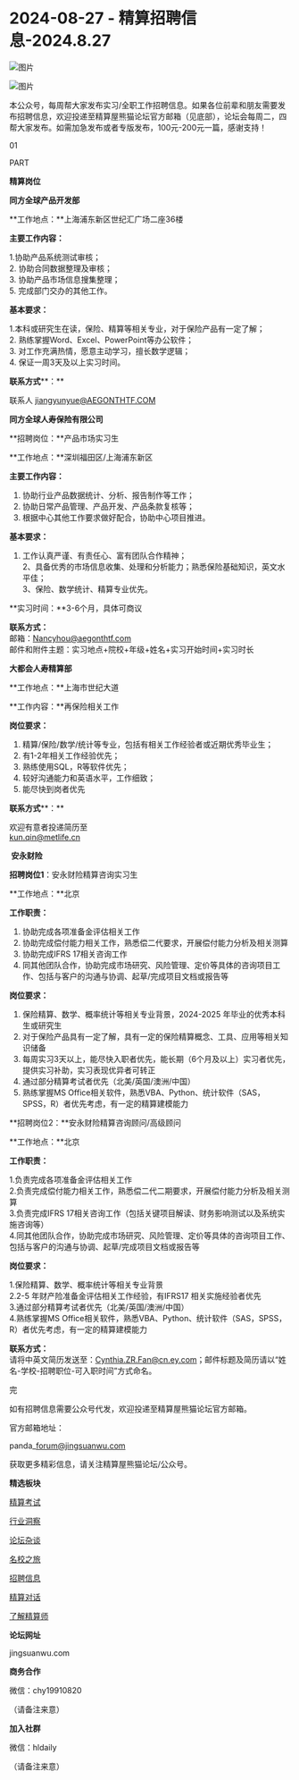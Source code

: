 # 2024-08-27 - 精算招聘信息-2024.8.27

![图片](https://mmbiz.qpic.cn/mmbiz_jpg/PVTr5cqOmdsiaicIRGthO3IhpdkibrFUWVU1xAtP9ZY24c0vAhCVJo55thjfrfia19NvibyVvich2UW9I8vGCty5LxNw/640?wx_fmt=jpeg&tp=webp&wxfrom=5&wx_lazy=1)

![图片](https://mmbiz.qpic.cn/mmbiz_png/7QRTvkK2qC63c02mKcsfAaJ8sNcicTvg22UkHHibvKiasFS9FS6E4FeV0Dibe7as7h4tm8p7EfNfI06adlGbL2icYjw/640?wx_fmt=png&tp=webp&wxfrom=5&wx_lazy=1)

本公众号，每周帮大家发布实习/全职工作招聘信息。如果各位前辈和朋友需要发布招聘信息，欢迎投递至精算屋熊猫论坛官方邮箱（见底部），论坛会每周二，四帮大家发布。如需加急发布或者专版发布，100元-200元一篇，感谢支持！

01

PART

**精算岗位**

**同方全球产品开发部**

**工作地点：**上海浦东新区世纪汇广场二座36楼

  

**主要工作内容：**

1.协助产品系统测试审核；  
2. 协助合同数据整理及审核；  
3. 协助产品市场信息搜集整理；  
5. 完成部门交办的其他工作。

**基本要求：**

1.本科或研究生在读，保险、精算等相关专业，对于保险产品有一定了解；  
2. 熟练掌握Word、Excel、PowerPoint等办公软件；  
3. 对工作充满热情，愿意主动学习，擅长数学逻辑；  
4. 保证一周3天及以上实习时间。

**联系方式****：**

联系人 jiangyunyue@AEGONTHTF.COM

**同方全球人寿保险有限公司**

**招聘岗位：**产品市场实习生

**工作地点：**深圳福田区/上海浦东新区

**主要工作内容：**

1. 协助行业产品数据统计、分析、报告制作等工作；
2. 协助日常产品管理、产品开发、产品条款复核等；
3. 根据中心其他工作要求做好配合，协助中心项目推进。

**基本要求：**

1. 工作认真严谨、有责任心、富有团队合作精神；  
2、具备优秀的市场信息收集、处理和分析能力；熟悉保险基础知识，英文水平佳；  
3、保险、数学统计、精算专业优先。

**实习时间：**3-6个月，具体可商议

**联系方式：**  
邮箱：Nancyhou@aegonthtf.com  
邮件和附件主题：实习地点+院校+年级+姓名+实习开始时间+实习时长

**﻿大都会人寿精算部**

**工作地点：**上海市世纪大道

**工作内容：**再保险相关工作

**岗位要求：**

1. 精算/保险/数学/统计等专业，包括有相关工作经验者或近期优秀毕业生；
2. 有1-2年相关工作经验优先；
3. 熟练使用SQL，R等软件优先；
4. 较好沟通能力和英语水平，工作细致；
5. 能尽快到岗者优先

**联系方式****：**

欢迎有意者投递简历至  
kun.qin@metlife.cn

**﻿ 安永财险**

**招聘岗位1**：安永财险精算咨询实习生

**工作地点：**北京

**工作职责：**

1. 协助完成各项准备金评估相关工作
2. 协助完成偿付能力相关工作，熟悉偿二代要求，开展偿付能力分析及相关测算
3. 协助完成IFRS 17相关咨询工作
4. 同其他团队合作，协助完成市场研究、风险管理、定价等具体的咨询项目工作、包括与客户的沟通与协调、起草/完成项目文档或报告等

**岗位要求：**

1. 保险精算、数学、概率统计等相关专业背景，2024-2025 年毕业的优秀本科生或研究生
2. 对于保险产品具有一定了解，具有一定的保险精算概念、工具、应用等相关知识储备
3. 每周实习3天以上，能尽快入职者优先，能长期（6个月及以上）实习者优先，提供实习补助，实习表现优异者可转正
4. 通过部分精算考试者优先（北美/英国/澳洲/中国）
5. 熟练掌握MS Office相关软件，熟悉VBA、Python、统计软件（SAS，SPSS，R）者优先考虑，有一定的精算建模能力

**招聘岗位2：**安永财险精算咨询顾问/高级顾问

**工作地点：**北京

**工作职责：**

1.负责完成各项准备金评估相关工作  
2.负责完成偿付能力相关工作，熟悉偿二代二期要求，开展偿付能力分析及相关测算  
3.负责完成IFRS 17相关咨询工作（包括关键项目解读、财务影响测试以及系统实施咨询等）  
4.同其他团队合作，协助完成市场研究、风险管理、定价等具体的咨询项目工作、包括与客户的沟通与协调、起草/完成项目文档或报告等

**岗位要求：**

1.保险精算、数学、概率统计等相关专业背景  
2.2-5 年财产险准备金评估相关工作经验，有IFRS17 相关实施经验者优先  
3.通过部分精算考试者优先（北美/英国/澳洲/中国）  
4.熟练掌握MS Office相关软件，熟悉VBA、Python、统计软件（SAS，SPSS，R）者优先考虑，有一定的精算建模能力

**联系方式：**  
请将中英文简历发送至：Cynthia.ZR.Fan@cn.ey.com；邮件标题及简历请以“姓名-学校-招聘职位-可入职时间”方式命名。


完

如有招聘信息需要公众号代发，欢迎投递至精算屋熊猫论坛官方邮箱。

官方邮箱地址：

panda\_forum@jingsuanwu.com

获取更多精彩信息，请关注精算屋熊猫论坛/公众号。

**精选板块**

[精算考试](https://mp.weixin.qq.com/mp/appmsgalbum?__biz=Mzg5NzkwMTMzMA==&action=getalbum&album_id=2804960172988448769#wechat_redirect)

[行业洞察](https://mp.weixin.qq.com/mp/appmsgalbum?__biz=Mzg5NzkwMTMzMA==&action=getalbum&album_id=2804965799378829313#wechat_redirect)

[论坛杂谈](https://mp.weixin.qq.com/mp/appmsgalbum?__biz=Mzg5NzkwMTMzMA==&action=getalbum&album_id=2804979947286315009#wechat_redirect)

[名校之旅](https://mp.weixin.qq.com/mp/appmsgalbum?__biz=Mzg5NzkwMTMzMA==&action=getalbum&album_id=2804975288236654595#wechat_redirect)

[招聘信息](https://mp.weixin.qq.com/mp/appmsgalbum?__biz=Mzg5NzkwMTMzMA==&action=getalbum&album_id=2809916434738069507#wechat_redirect)

[精算对话](https://mp.weixin.qq.com/mp/appmsgalbum?__biz=Mzg5NzkwMTMzMA==&action=getalbum&album_id=3028246288796221446#wechat_redirect)

[了解精算师](https://mp.weixin.qq.com/mp/appmsgalbum?__biz=Mzg5NzkwMTMzMA==&action=getalbum&album_id=2804971247444180995#wechat_redirect)

**论坛网址**

jingsuanwu.com

**商务合作**

微信：chy19910820

（请备注来意）

**加入社群**

微信：hldaily

（请备注来意）